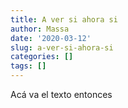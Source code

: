 ```yaml
---
title: A ver si ahora si
author: Massa
date: '2020-03-12'
slug: a-ver-si-ahora-si
categories: []
tags: []
---
```



Acá va el texto entonces